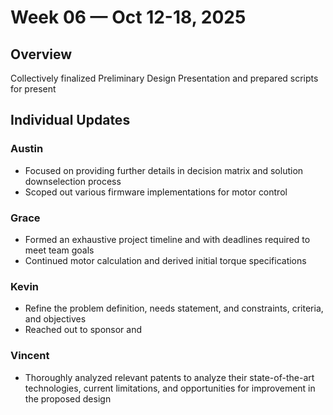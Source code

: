 # Week 06 — Oct 12-18, 2025

## Overview 

Collectively finalized Preliminary Design Presentation and prepared scripts for present


## Individual Updates

### **Austin**

* Focused on providing further details in decision matrix and solution downselection process
* Scoped out various firmware implementations for motor control 

### **Grace**

* Formed an exhaustive project timeline and with deadlines required to meet team goals
* Continued motor calculation and derived initial torque specifications

### **Kevin**

* Refine the problem definition, needs statement, and constraints, criteria, and objectives
* Reached out to sponsor and 

### **Vincent**

* Thoroughly analyzed relevant patents to analyze their state-of-the-art technologies, current limitations, and opportunities for improvement in the proposed design

